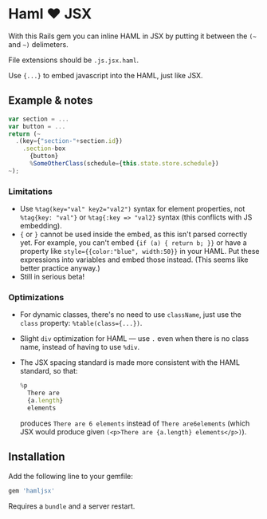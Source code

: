 # Haml :heart: JSX

With this Rails gem you can inline HAML in JSX by putting it between the `(~` and `~)` delimeters.

File extensions should be `.js.jsx.haml`.

Use `{...}` to embed javascript into the HAML, just like JSX.

## Example & notes

```javascript
var section = ...
var button = ...
return (~
  .(key={"section-"+section.id})
    .section-box
      {button}
      %SomeOtherClass(schedule={this.state.store.schedule})
~);
```

### Limitations

* Use `%tag(key="val" key2="val2")` syntax for element properties, not `%tag{key: "val"}` or `%tag{:key => "val2}` syntax (this conflicts with JS embedding).
* `{` or `}` cannot be used inside the embed, as this isn't parsed correctly yet. For example, you can't embed `{if (a) { return b; }}` or have a property like `style={{color:"blue", width:50}}` in your HAML. Put these expressions into variables and embed those instead. (This seems like better practice anyway.)
* Still in serious beta!

### Optimizations

* For dynamic classes, there's no need to use `className`, just use the `class` property: `%table(class={...})`.
* Slight `div` optimization for HAML –– use `.` even when there is no class name, instead of having to use `%div`.
* The JSX spacing standard is made more consistent with the HAML standard, so that:

  ```javascript
  %p
    There are
    {a.length}
    elements
  ```
  produces `There are 6 elements` instead of `There are6elements` (which JSX would produce given `(<p>There are {a.length} elements</p>)`).

## Installation

Add the following line to your gemfile:

```ruby
gem 'hamljsx'
```

Requires a `bundle` and a server restart.